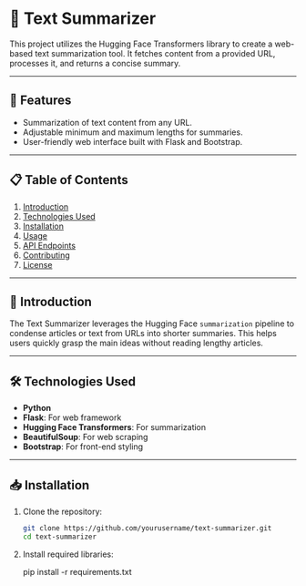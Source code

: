 # 📄 Text Summarizer

This project utilizes the Hugging Face Transformers library to create a web-based text summarization tool. It fetches content from a provided URL, processes it, and returns a concise summary.

---

## 🚀 Features
- Summarization of text content from any URL.
- Adjustable minimum and maximum lengths for summaries.
- User-friendly web interface built with Flask and Bootstrap.

---

## 📋 Table of Contents
1. [Introduction](#introduction)
2. [Technologies Used](#technologies-used)
3. [Installation](#installation)
4. [Usage](#usage)
5. [API Endpoints](#api-endpoints)
6. [Contributing](#contributing)
7. [License](#license)

---

## 📌 Introduction
The Text Summarizer leverages the Hugging Face `summarization` pipeline to condense articles or text from URLs into shorter summaries. This helps users quickly grasp the main ideas without reading lengthy articles.

---

## 🛠️ Technologies Used
- **Python**
- **Flask**: For web framework
- **Hugging Face Transformers**: For summarization
- **BeautifulSoup**: For web scraping
- **Bootstrap**: For front-end styling

---

## 📥 Installation
1. Clone the repository:
   ```bash
   git clone https://github.com/yourusername/text-summarizer.git
   cd text-summarizer

2. Install required libraries:

    pip install -r requirements.txt